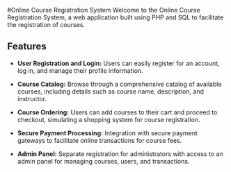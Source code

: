 #Online Course Registration System
Welcome to the Online Course Registration System, a web application built using PHP and SQL to facilitate the registration of courses.

## Features

- **User Registration and Login:** Users can easily register for an account, log in, and manage their profile information.

- **Course Catalog:** Browse through a comprehensive catalog of available courses, including details such as course name, description, and instructor.

- **Course Ordering:** Users can add courses to their cart and proceed to checkout, simulating a shopping system for course registration.

- **Secure Payment Processing:** Integration with secure payment gateways to facilitate online transactions for course fees.

- **Admin Panel:** Separate registration for administrators with access to an admin panel for managing courses, users, and transactions.
